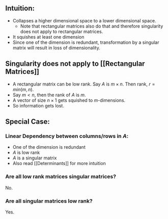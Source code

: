 ## Intuition:
- Collapses a higher dimensional space to a lower dimensional space. 
	- Note that rectangular matrices also do that and therefore singularity does not apply to rectangular matrices.
- It squishes at least one dimension 
- Since one of the dimension is redundant, transformation by a singular matrix will result in loss of dimensionality. 

## Singularity does not apply to [[Rectangular Matrices]]
- A rectangular matrix can be low rank. Say $A$ is $m \times n$. Then rank, $r = min(m,n)$.
- Say $m < n$, then the rank of $A$ is $m$. 
- A vector of size $n \times 1$ gets squished to $m$-dimensions.
- So information gets lost.

## Special Case:
### Linear Dependency between columns/rows in $A$:
- One of the dimension is redundant
- $A$ is low rank
- $A$ is a singular matrix 
- Also read [[Determinants]] for more intuition

### Are all low rank matrices singular matrices?
No. 

### Are all singular matrices low rank?
Yes.
